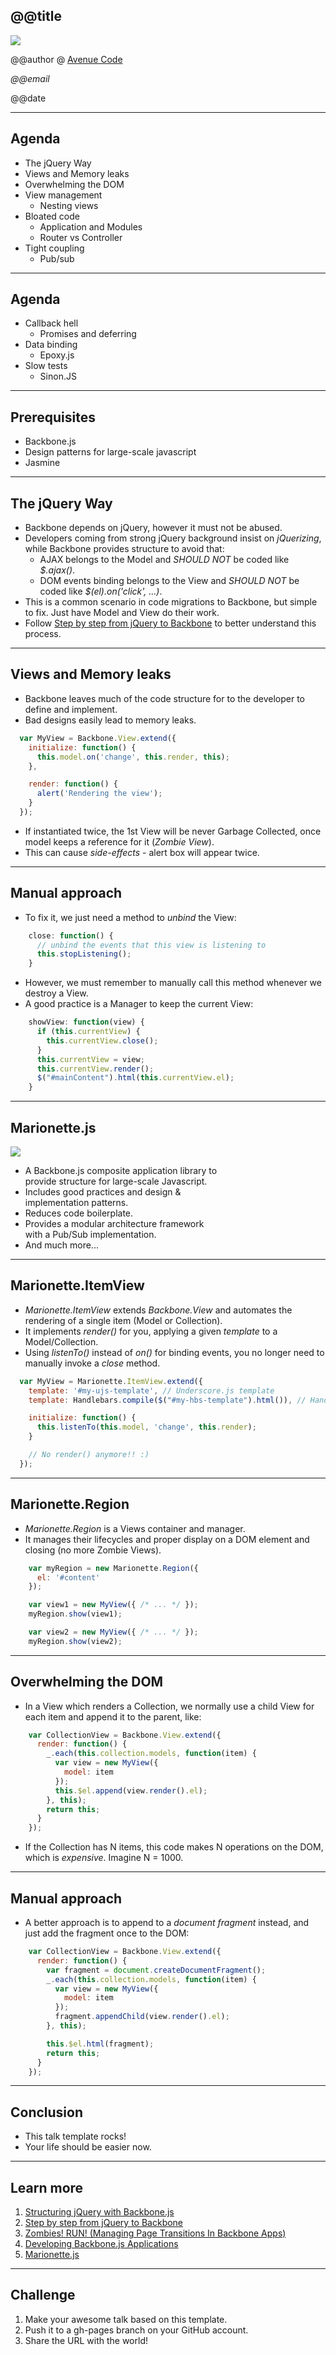 <!--

WARNING!! DON'T EDIT THE FILE README.md on the root of the project, that one is a GENERATED FILE!

You should just edit the source file at src/README.md - the one which stars with ## @@title

-->

## @@title

<img src="img/cover.jpg" class="logo" />

@@author @ [Avenue Code](http://www.avenuecode.com)

*@@email*

@@date

---

## Agenda

 - The jQuery Way
 - Views and Memory leaks
 - Overwhelming the DOM
 - View management
   - Nesting views
 - Bloated code
   - Application and Modules
   - Router vs Controller
 - Tight coupling
   - Pub/sub

----

## Agenda


 - Callback hell
   - Promises and deferring
 - Data binding
   - Epoxy.js
 - Slow tests
   - Sinon.JS

---

## Prerequisites

- Backbone.js
- Design patterns for large-scale javascript
- Jasmine

---

## The jQuery Way

- Backbone depends on jQuery, however it must not be abused.
- Developers coming from strong jQuery background insist on *jQuerizing*, while Backbone provides structure to avoid that:
  - AJAX belongs to the Model and *SHOULD NOT* be coded like *$.ajax()*.
  - DOM events binding belongs to the View and *SHOULD NOT* be coded like *$(el).on('click', ...)*.
- This is a common scenario in code migrations to Backbone, but simple to fix. Just have Model and View do their work.
- Follow [Step by step from jQuery to Backbone](https://github.com/kjbekkelund/writings/blob/master/published/understanding-backbone.md) to better understand this process.

---

## Views and Memory leaks

- Backbone leaves much of the code structure for to the developer to define and implement.
- Bad designs easily lead to memory leaks.
```javascript
  var MyView = Backbone.View.extend({
    initialize: function() {
      this.model.on('change', this.render, this);
    },

    render: function() {
      alert('Rendering the view');
    }
  });
```
- If instantiated twice, the 1st View will be never Garbage Collected, once model keeps a reference for it (*Zombie View*).
- This can cause *side-effects* - alert box will appear twice.

----

## Manual approach

- To fix it, we just need a method to *unbind* the View:
```javascript
    close: function() {
      // unbind the events that this view is listening to
      this.stopListening();
    }
```
- However, we must remember to manually call this method whenever we destroy a View.
- A good practice is a Manager to keep the current View:
```javascript
    showView: function(view) {
      if (this.currentView) {
        this.currentView.close();
      }
      this.currentView = view;
      this.currentView.render();
      $("#mainContent").html(this.currentView.el);
    }
```

----

## Marionette.js

<img src="img/marionette.png" class="marionette" />

<ul class="full">
  <li>A Backbone.js composite application library to <br/>provide structure for large-scale Javascript.</li>
  <li>Includes good practices and design & <br/>implementation patterns.</li>
  <li>Reduces code boilerplate.</li>
  <li>Provides a modular architecture framework <br/>with a Pub/Sub implementation.</li>
  <li>And much more...</li>
</ul>

----

## Marionette.ItemView

- *Marionette.ItemView* extends *Backbone.View* and automates the rendering of a single item (Model or Collection).
- It implements *render()* for you, applying a given *template* to a Model/Collection.
- Using *listenTo()* instead of *on()* for binding events, you no longer need to manually invoke a *close* method.
```javascript
  var MyView = Marionette.ItemView.extend({
    template: '#my-ujs-template', // Underscore.js template
    template: Handlebars.compile($("#my-hbs-template").html()), // Handlebars.js template

    initialize: function() {
      this.listenTo(this.model, 'change', this.render);
    }

    // No render() anymore!! :)
  });
```

----

## Marionette.Region

- *Marionette.Region* is a Views container and manager.
- It manages their lifecycles and proper display on a DOM element and closing (no more Zombie Views).
```javascript
    var myRegion = new Marionette.Region({
      el: '#content'
    });

    var view1 = new MyView({ /* ... */ });
    myRegion.show(view1);

    var view2 = new MyView({ /* ... */ });
    myRegion.show(view2);
```

---

## Overwhelming the DOM

- In a View which renders a Collection, we normally use a child View for each item and append it to the parent, like:
```javascript
    var CollectionView = Backbone.View.extend({
      render: function() {
        _.each(this.collection.models, function(item) {
          var view = new MyView({
            model: item
          });
          this.$el.append(view.render().el);
        }, this);
        return this;
      }
    });
```
- If the Collection has N items, this code makes N operations on the DOM, which is *expensive*. Imagine N = 1000.


----

## Manual approach

- A better approach is to append to a *document fragment* instead, and just add the fragment once to the DOM:
```javascript
    var CollectionView = Backbone.View.extend({
      render: function() {
        var fragment = document.createDocumentFragment();
        _.each(this.collection.models, function(item) {
          var view = new MyView({
            model: item
          });
          fragment.appendChild(view.render().el);
        }, this);

        this.$el.html(fragment);
        return this;
      }
    });
```

---

## Conclusion

- This talk template rocks!
- Your life should be easier now.

---

## Learn more

1. [Structuring jQuery with Backbone.js](http://www.codemag.com/Article/1312061)
1. [Step by step from jQuery to Backbone](https://github.com/kjbekkelund/writings/blob/master/published/understanding-backbone.md)
1. [Zombies! RUN! (Managing Page Transitions In Backbone Apps)](http://lostechies.com/derickbailey/2011/09/15/zombies-run-managing-page-transitions-in-backbone-apps/)
1. [Developing Backbone.js Applications](http://addyosmani.github.io/backbone-fundamentals)
1. [Marionette.js](https://github.com/marionettejs/backbone.marionette)

---

## Challenge

1. Make your awesome talk based on this template.
1. Push it to a gh-pages branch on your GitHub account.
1. Share the URL with the world!